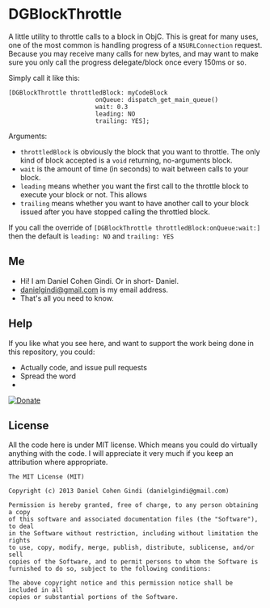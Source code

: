 DGBlockThrottle
===============

A little utility to throttle calls to a block in ObjC. This is great for many uses, one of the most common is handling progress of a `NSURLConnection` request. Because you may receive many calls for new bytes, and may want to make sure you only call the progress delegate/block once every 150ms or so.

Simply call it like this:

    [DGBlockThrottle throttledBlock: myCodeBlock
                            onQueue: dispatch_get_main_queue()
                            wait: 0.3
                            leading: NO
                            trailing: YES];

Arguments:

* `throttledBlock` is obviously the block that you want to throttle. The only kind of block accepted is a `void` returning, no-arguments block.
* `wait` is the amount of time (in seconds) to wait between calls to your block.
* `leading` means whether you want the first call to the throttle block to execute your block or not. This allows 
* `trailing` means whether you want to have another call to your block issued after you have stopped calling the throttled block.

If you call the override of `[DGBlockThrottle throttledBlock:onQueue:wait:]` then the default is `leading: NO` and `trailing: YES`

## Me
* Hi! I am Daniel Cohen Gindi. Or in short- Daniel.
* danielgindi@gmail.com is my email address.
* That's all you need to know.

## Help

If you like what you see here, and want to support the work being done in this repository, you could:
* Actually code, and issue pull requests
* Spread the word
* 
[![Donate](https://www.paypalobjects.com/en_US/i/btn/btn_donate_LG.gif)](https://www.paypal.com/cgi-bin/webscr?cmd=_s-xclick&hosted_button_id=CHRDHZE79YTMQ)

## License

All the code here is under MIT license. Which means you could do virtually anything with the code.
I will appreciate it very much if you keep an attribution where appropriate.

    The MIT License (MIT)
    
    Copyright (c) 2013 Daniel Cohen Gindi (danielgindi@gmail.com)
    
    Permission is hereby granted, free of charge, to any person obtaining a copy
    of this software and associated documentation files (the "Software"), to deal
    in the Software without restriction, including without limitation the rights
    to use, copy, modify, merge, publish, distribute, sublicense, and/or sell
    copies of the Software, and to permit persons to whom the Software is
    furnished to do so, subject to the following conditions:
    
    The above copyright notice and this permission notice shall be included in all
    copies or substantial portions of the Software.
